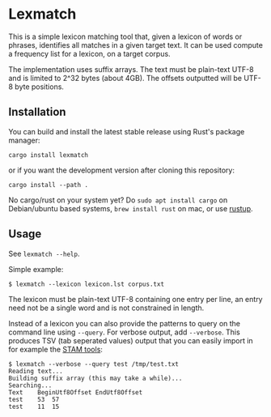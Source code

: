 # Lexmatch

This is a simple lexicon matching tool that, given a lexicon of words or phrases, identifies all matches in a given target text.
It can be used compute a frequency list for a lexicon, on a target corpus.

The implementation uses suffix arrays. The text must be plain-text UTF-8 and is limited to 2^32 bytes (about 4GB).
The offsets outputted will be UTF-8 byte positions.


## Installation

You can build and install the latest stable release using Rust's package manager:

```
cargo install lexmatch
```

or if you want the development version after cloning this repository:

```
cargo install --path .
```

No cargo/rust on your system yet? Do ``sudo apt install cargo`` on Debian/ubuntu based systems, ``brew install rust`` on mac, or use [rustup](https://rustup.rs/).

## Usage

See ``lexmatch --help``.

Simple example:

```
$ lexmatch --lexicon lexicon.lst corpus.txt
```

The lexicon must be plain-text UTF-8 containing one entry per line, an entry need not be a single word and is not constrained in length.

Instead of a lexicon you can also provide the patterns to query on the command line using ``--query``.
For verbose output, add ``--verbose``. This produces TSV (tab seperated values) output that you can easily import in for example the [STAM tools](https://github.com/annotation/stam-tools):

```
$ lexmatch --verbose --query test /tmp/test.txt
Reading text...
Building suffix array (this may take a while)...
Searching...
Text	BeginUtf8Offset	EndUtf8Offset
test	53	57
test	11	15
```

